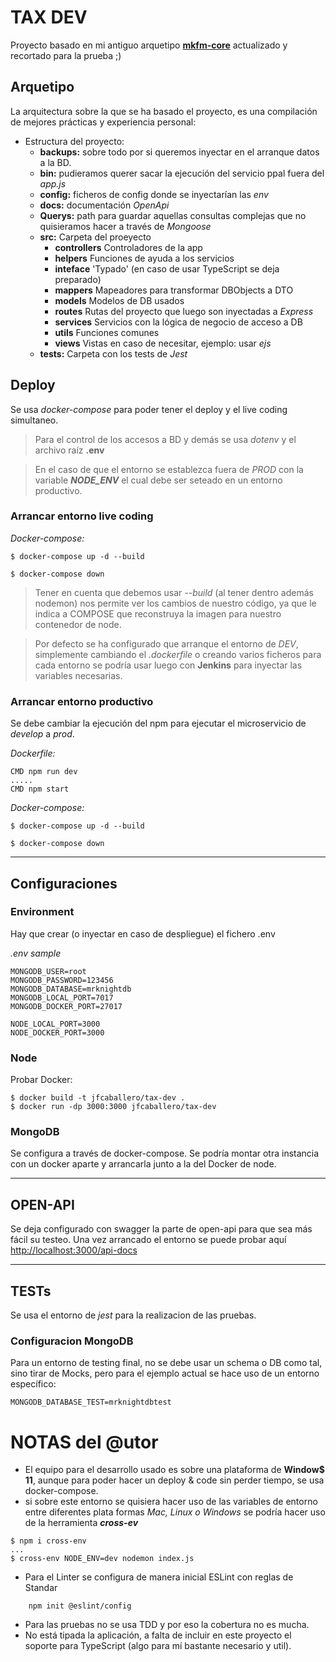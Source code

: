 # TAX DEV

Proyecto basado en mi antiguo arquetipo **[mkfm-core](https://github.com/jfcaballerop/mkfm-core.git)** actualizado y recortado para la prueba ;)

## Arquetipo

La arquitectura sobre la que se ha basado el proyecto, es una compilación de mejores prácticas y experiencia personal:
- Estructura del proyecto:
	- **backups:** sobre todo por si queremos inyectar en el arranque datos a la BD.
	- **bin:** pudieramos querer sacar la ejecución del servicio ppal fuera del *app.js*
	- **config:** ficheros de config donde se inyectarían las *env*
	- **docs:** documentación *OpenApi*
	- **Querys:** path para guardar aquellas consultas complejas que no quisieramos hacer a través de *Mongoose*
	- **src:** Carpeta del proeyecto
		- **controllers** Controladores de la app
		- **helpers** Funciones de ayuda a los servicios
		- **inteface** 'Typado' (en caso de usar TypeScript se deja preparado)
		- **mappers** Mapeadores para transformar DBObjects a DTO
		- **models** Modelos de DB usados
		- **routes** Rutas del proyecto que luego son inyectadas a *Express*
		- **services** Servicios con la lógica de negocio de acceso a DB
		- **utils** Funciones comunes
		- **views** Vistas en caso de necesitar, ejemplo: usar *ejs*
	- **tests:** Carpeta con los tests de *Jest*

## Deploy

Se usa *docker-compose* para poder tener el deploy y el live coding simultaneo.
> Para el control de los accesos a BD y demás se usa *dotenv* y el archivo raíz **.env**

> En el caso de que el entorno se establezca fuera de *PROD* con la variable ***NODE_ENV*** el cual debe ser seteado en un entorno productivo.
### Arrancar entorno live coding

*Docker-compose:*
```
$ docker-compose up -d --build

$ docker-compose down
```

> Tener en cuenta que debemos usar *--build* (al tener dentro además nodemon) nos permite ver los cambios de nuestro código, ya que le indica a COMPOSE que reconstruya la imagen para nuestro contenedor de node.

> Por defecto se ha configurado que arranque el entorno de *DEV*, simplemente cambiando el *.dockerfile* o creando varios ficheros para cada entorno se podría usar luego con **Jenkins** para inyectar las variables necesarias.

### Arrancar entorno productivo

Se debe cambiar la ejecución del npm para ejecutar el microservicio de *develop* a *prod*.

*Dockerfile:*
```
CMD npm run dev
.....
CMD npm start

```

*Docker-compose:*
```
$ docker-compose up -d --build

$ docker-compose down
```
***
## Configuraciones
### Environment

Hay que crear (o inyectar en caso de despliegue) el fichero .env

*.env sample*

	MONGODB_USER=root
	MONGODB_PASSWORD=123456
	MONGODB_DATABASE=mrknightdb
	MONGODB_LOCAL_PORT=7017
	MONGODB_DOCKER_PORT=27017

	NODE_LOCAL_PORT=3000
	NODE_DOCKER_PORT=3000

### Node

Probar Docker:
```` 
$ docker build -t jfcaballero/tax-dev .
$ docker run -dp 3000:3000 jfcaballero/tax-dev
````

### MongoDB

Se configura a través de docker-compose.
Se podría montar otra instancia con un docker aparte y arrancarla junto a la del Docker de node.
***
## OPEN-API ##

Se deja configurado con swagger la parte de open-api para que sea más fácil su testeo.
Una vez arrancado el entorno se puede probar aquí <http://localhost:3000/api-docs>

***

## TESTs

Se usa el entorno de *jest* para la realizacion de las pruebas.

### Configuracion MongoDB

Para un entorno de testing final, no se debe usar un schema o DB como tal, sino tirar de Mocks, pero para el ejemplo actual se hace uso de un entorno específico:

	MONGODB_DATABASE_TEST=mrknightdbtest




# NOTAS del @utor

- El equipo para el desarrollo usado es sobre una plataforma de **Window$ 11**, aunque para poder hacer un deploy & code sin perder tiempo, se usa docker-compose.
- si sobre este entorno se quisiera hacer uso de las variables de entorno entre diferentes plata formas *Mac, Linux o Windows* se podría hacer uso de la herramienta ***cross-ev***

```
$ npm i cross-env
...
$ cross-env NODE_ENV=dev nodemon index.js
```

- Para el Linter se configura de manera inicial ESLint con reglas de Standar

```
	npm init @eslint/config
```

- Para las pruebas no se usa TDD y por eso la cobertura no es mucha.
- No está tipada la aplicación, a falta de incluir en este proyecto el soporte para TypeScript (algo para mí bastante necesario y util).
